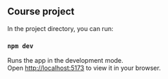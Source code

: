 ## Course project

In the project directory, you can run:

### `npm dev`

Runs the app in the development mode.\
Open [http://localhost:5173](http://localhost:5173) to view it in your browser.

